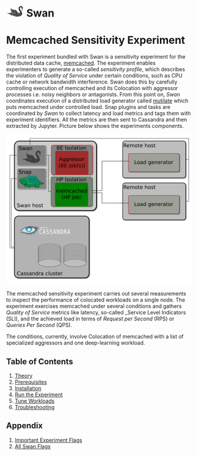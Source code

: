 <!--
 Copyright (c) 2017 Intel Corporation

 Licensed under the Apache License, Version 2.0 (the "License");
 you may not use this file except in compliance with the License.
 You may obtain a copy of the License at

      http://www.apache.org/licenses/LICENSE-2.0

 Unless required by applicable law or agreed to in writing, software
 distributed under the License is distributed on an "AS IS" BASIS,
 WITHOUT WARRANTIES OR CONDITIONS OF ANY KIND, either express or implied.
 See the License for the specific language governing permissions and
 limitations under the License.
-->

# ![Swan diagram](/images/swan-logo-48.png) Swan

# Memcached Sensitivity Experiment

The first experiment bundled with Swan is a sensitivity experiment for the distributed data cache, [memcached](https://memcached.org/). The experiment enables experimenters to generate a so-called _sensitivity profile_, which describes the violation of _Quality of Service_ under certain conditions, such as CPU cache or network bandwidth interference.
Swan does this by carefully controlling execution of memcached and its Colocation with aggressor processes i.e. noisy neighbors or antagonists. From this point on, _Swan_ coordinates execution of a distributed load generator called [mutilate](https://github.com/leverich/mutilate) which puts memcached under controlled load. Snap plugins and tasks are coordinated by _Swan_ to collect latency and load metrics and tags them with experiment identifiers. All the metrics are then sent to Cassandra and then extracted by Jupyter. Picture below shows the experiments components.

![Swan diagram](/images/swan-arch.png)

The memcached sensitivity experiment carries out several measurements to inspect the performance of colocated workloads on a single node. The experiment exercises memcached under several conditions and gathers _Quality of Service_ metrics like latency, so-called _Service Level Indicators (SLI), and the achieved load in terms of _Request per Second_ (RPS) or _Queries Per Second_ (QPS).

The conditions, currently, involve Colocation of memcached with a list of specialized aggressors and one deep-learning workload.

## Table of Contents

1. [Theory](docs/theory.md)
1. [Prerequisites](docs/prerequisites.md)
1. [Installation](docs/installation.md)
1. [Run the Experiment ](docs/run_experiment.md)
1. [Tune Workloads](docs/tuning.md)
1. [Troubleshooting](docs/troubleshooting.md)

## Appendix

1. [Important Experiment Flags](docs/swan_flags.md)
1. [All Swan Flags](docs/config_dump_example.md)
